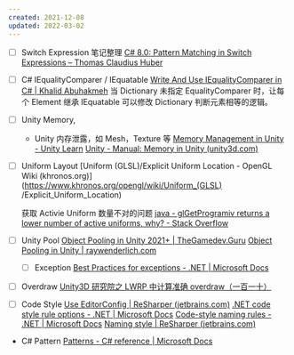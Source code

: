 ```yaml
---
created: 2021-12-08
updated: 2022-03-02
---
```

- [ ] Switch Expression 笔记整理
 [C# 8.0: Pattern Matching in Switch Expressions – Thomas Claudius Huber](https://www.thomasclaudiushuber.com/2021/02/25/c-9-0-pattern-matching-in-switch-expressions/)

- [ ] C# IEqualityComparer / IEquatable
 [Write And Use IEqualityComparer in C# | Khalid Abuhakmeh](https://khalidabuhakmeh.com/write-and-use-iequalitycomparer)
        当 Dictionary 未指定 EqualityComparer 时，让每个 Element 继承 IEquatable 可以修改 Dictionary 判断元素相等的逻辑。

- [ ] Unity Memory,
    - Unity 内存泄露，如 Mesh，Texture 等
 [Memory Management in Unity - Unity Learn](https://learn.unity.com/tutorial/memory-management-in-unity#)
 [Unity - Manual: Memory in Unity (unity3d.com)](https://docs.unity3d.com/2022.1/Documentation/Manual/performance-memory-overview.html)

- [ ] Uniform Layout
 [Uniform (GLSL)/Explicit Uniform Location - OpenGL Wiki (khronos.org)](https://www.khronos.org/opengl/wiki/Uniform_(GLSL) /Explicit_Uniform_Location)

    获取 Activie Uniform 数量不对的问题
 [java - glGetProgramiv returns a lower number of active uniforms, why? - Stack Overflow](https://stackoverflow.com/questions/29018766/glgetprogramiv-returns-a-lower-number-of-active-uniforms-why)

- [ ] Unity Pool
 [Object Pooling in Unity 2021+ | TheGamedev.Guru](https://thegamedev.guru/unity-cpu-performance/object-pooling/)
 [Object Pooling in Unity | raywenderlich.com](https://www.raywenderlich.com/847-object-pooling-in-unity)

    - [ ] Exception
 [Best Practices for exceptions - .NET | Microsoft Docs](https://docs.microsoft.com/en-us/dotnet/standard/exceptions/best-practices-for-exceptions)

- [ ] Overdraw
 [Unity3D 研究院之 LWRP 中计算准确 overdraw（一百一十）](https://www.xuanyusong.com/archives/4674)

- [ ] Code Style
    [Use EditorConfig | ReSharper (jetbrains.com)](https://www.jetbrains.com/help/resharper/Using_EditorConfig.html)
    [.NET code style rule options - .NET | Microsoft Docs](https://docs.microsoft.com/en-us/dotnet/fundamentals/code-analysis/code-style-rule-options?view=vs-2022)
    [Code-style naming rules - .NET | Microsoft Docs](https://docs.microsoft.com/en-us/dotnet/fundamentals/code-analysis/style-rules/naming-rules)
    [Naming style | ReSharper (jetbrains.com)](https://www.jetbrains.com/help/resharper/Coding_Assistance__Naming_Style.html#configure)


- C# Pattern
    [Patterns - C# reference | Microsoft Docs](https://docs.microsoft.com/en-us/dotnet/csharp/language-reference/operators/patterns)
